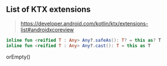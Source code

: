 

## List of KTX extensions

> https://developer.android.com/kotlin/ktx/extensions-list#androidxcoreview

```kotlin
inline fun <reified T : Any> Any?.safeAs(): T? = this as? T
inline fun <reified T : Any> Any?.cast(): T = this as T
```

orEmpty()
<!--stackedit_data:
eyJoaXN0b3J5IjpbLTg5MzcyNTI3MV19
-->